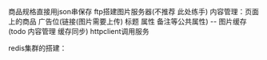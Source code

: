 商品规格直接用json串保存
ftp搭建图片服务器(不推荐  此处练手)
内容管理：页面上的商品 广告位(链接(图片需要上传) 标题 属性 备注等公共属性)
-- 图片缓存(todo 内容管理 缓存同步)
httpclient调用服务

redis集群的搭建：

